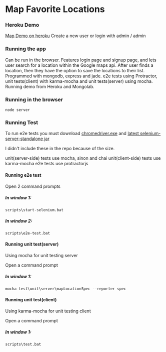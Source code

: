 # Map Favorite Locations

### Heroku Demo
[Map Demo on heroku](http://blooming-brushlands-5681.herokuapp.com/)
Create a new user or login with admin / admin

### Running the app

Can be run in the browser. Features login page and signup page, and lets user search for a location within the Google maps api. After user finds a location, then they have the option to save the locations to their list. Programmed with mongodb, express and jade. e2e tests using Protractor, unit tests(client) with karma-mocha and unit tests(server) using mocha.  Running demo from Heroku and Mongolab.

### Running in the browser

    node server

### Running Test

To run e2e tests you must download [chromedriver.exe](http://chromedriver.storage.googleapis.com/index.html) and [latest selenium-server-standalone jar](http://docs.seleniumhq.org/download/)

I didn't include these in the repo because of the size. 

unit(server-side) tests use mocha, sinon and chai
unit(client-side) tests use karma-mocha
e2e tests use protractorjs

#### Running e2e test

Open 2 command prompts

##### In window 1:

    scripts\start-selenium.bat


##### In window 2:

    scripts\e2e-test.bat


#### Running unit test(server)

Using mocha for unit testing server

Open a command prompt

##### In window 1:

    mocha test\unit\server\mapLocationSpec --reporter spec


#### Running unit test(client)

Using karma-mocha for unit testing client

Open a command prompt

##### In window 1:

    scripts\test.bat
